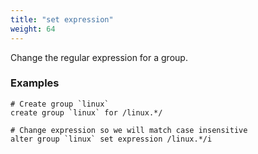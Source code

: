 ```yaml
---
title: "set expression"
weight: 64
---
```


Change the regular expression for a group.

### Examples

	# Create group `linux`
	create group `linux` for /linux.*/

	# Change expression so we will match case insensitive
	alter group `linux` set expression /linux.*/i
